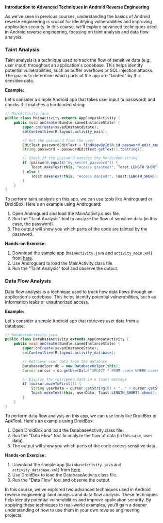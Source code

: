 **Introduction to Advanced Techniques in Android Reverse Engineering**

As we've seen in previous courses, understanding the basics of Android reverse engineering is crucial for identifying vulnerabilities and improving application security. In this course, we'll explore advanced techniques used in Android reverse engineering, focusing on taint analysis and data flow analysis.

### Taint Analysis

Taint analysis is a technique used to track the flow of sensitive data (e.g., user input) throughout an application's codebase. This helps identify potential vulnerabilities, such as buffer overflows or SQL injection attacks. The goal is to determine which parts of the app are "tainted" by this sensitive data.

**Example:**

Let's consider a simple Android app that takes user input (a password) and checks if it matches a hardcoded string:
```java
// MainActivity.java
public class MainActivity extends AppCompatActivity {
    public void onCreate(Bundle savedInstanceState) {
        super.onCreate(savedInstanceState);
        setContentView(R.layout.activity_main);

        // Get the password from the user
        EditText passwordEditText = findViewById(R.id.password_edit_text);
        String password = passwordEditText.getText().toString();

        // Check if the password matches the hardcoded string
        if (password.equals("my_secret_password")) {
            Toast.makeText(this, "Access granted!", Toast.LENGTH_SHORT).show();
        } else {
            Toast.makeText(this, "Access denied!", Toast.LENGTH_SHORT).show();
        }
    }
}
```
To perform taint analysis on this app, we can use tools like Androguard or DroidBox. Here's an example using Androguard:

1. Open Androguard and load the MainActivity.class file.
2. Run the "Taint Analysis" tool to analyze the flow of sensitive data (in this case, the password).
3. The output will show you which parts of the code are tainted by the password.

**Hands-on Exercise:**

1. Download the sample app (`MainActivity.java` and `activity_main.xml`) from [here](https://github.com/your-username/android-reverse-engineering-course-samples/tree/master/taint-analysis).
2. Use Androguard to load the MainActivity.class file.
3. Run the "Taint Analysis" tool and observe the output.

### Data Flow Analysis

Data flow analysis is a technique used to track how data flows through an application's codebase. This helps identify potential vulnerabilities, such as information leaks or unauthorized access.

**Example:**

Let's consider a simple Android app that retrieves user data from a database:
```java
// DatabaseActivity.java
public class DatabaseActivity extends AppCompatActivity {
    public void onCreate(Bundle savedInstanceState) {
        super.onCreate(savedInstanceState);
        setContentView(R.layout.activity_database);

        // Retrieve user data from the database
        DatabaseHelper db = new DatabaseHelper(this);
        Cursor cursor = db.getUserData("SELECT * FROM users WHERE username='user1'");

        // Display the retrieved data in a toast message
        if (cursor.moveToFirst()) {
            String userData = cursor.getString(0) + ", " + cursor.getString(1);
            Toast.makeText(this, userData, Toast.LENGTH_SHORT).show();
        }
    }
}
```
To perform data flow analysis on this app, we can use tools like DroidBox or ApkTool. Here's an example using DroidBox:

1. Open DroidBox and load the DatabaseActivity.class file.
2. Run the "Data Flow" tool to analyze the flow of data (in this case, user data).
3. The output will show you which parts of the code access sensitive data.

**Hands-on Exercise:**

1. Download the sample app (`DatabaseActivity.java` and `activity_database.xml`) from [here](https://github.com/your-username/android-reverse-engineering-course-samples/tree/master/data-flow-analysis).
2. Use DroidBox to load the DatabaseActivity.class file.
3. Run the "Data Flow" tool and observe the output.

In this course, we've explored two advanced techniques used in Android reverse engineering: taint analysis and data flow analysis. These techniques help identify potential vulnerabilities and improve application security. By applying these techniques to real-world examples, you'll gain a deeper understanding of how to use them in your own reverse engineering projects.